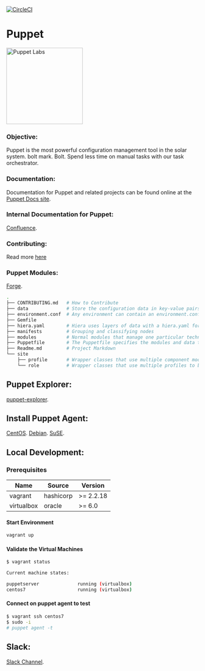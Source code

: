 [![CircleCI](https://circleci.com/gh/dafiti-group/puppet/tree/development.svg?style=svg&circle-token=6d6c914b3a89c17907d9d491515c7e072c4209a5)](https://circleci.com/gh/dafiti-group/puppet/tree/development)

# Puppet
<img src=".images/logo.png" alt="Puppet Labs" width="200"/>

### Objective:  
Puppet is the most powerful configuration management tool in the solar system. bolt mark. Bolt. Spend less time on manual tasks with our task orchestrator.

### Documentation:
Documentation for Puppet and related projects can be found online at the [Puppet Docs site](https://puppet.com/docs).

### Internal Documentation for Puppet:
[Confluence](https://dafiti.jira.com/wiki/spaces/DFINFRA/pages/546111518/Puppet).

### Contributing:
Read more [here](./CONTRIBUTING.md) 

### Puppet Modules:
[Forge](https://forge.puppet.com/).

```bash
.
├── CONTRIBUTING.md   # How to Contribute 
├── data              # Store the configuration data in key-value pairs
├── environment.conf  # Any environment can contain an environment.conf file.
├── Gemfile
├── hiera.yaml        # Hiera uses layers of data with a hiera.yaml for each layer.
├── manifests         # Grouping and classifying nodes
├── modules           # Normal modules that manage one particular technology, for example puppetlabs/apache.
├── Puppetfile        # The Puppetfile specifies the modules and data that you want in each environment.
├── Readme.md         # Project Markdown
└── site
    ├── profile       # Wrapper classes that use multiple component modules to configure a layered technology stack.
    └── role          # Wrapper classes that use multiple profiles to build a complete system configuration.

```


Puppet Explorer:
-------------
[puppet-explorer](https://puppet-explorer.dafiti.io/).

Install Puppet Agent:
-------------
[CentOS](https://dafiti.jira.com/wiki/spaces/DFINFRA/pages/808616044/CentOS).
[Debian](https://dafiti.jira.com/wiki/spaces/DFINFRA/pages/808550489/Debian).
[SuSE](https://dafiti.jira.com/wiki/spaces/DFINFRA/pages/808616079/SuSE).


Local Development:
-------------
### Prerequisites
| Name | Source | Version |
|------|--------|---------|
| vagrant | hashicorp | >= 2.2.18 |
| virtualbox | oracle | >= 6.0 |

#### Start Environment
```bash
vagrant up
```

#### Validate the Virtual Machines
```bash
$ vagrant status

Current machine states:

puppetserver              running (virtualbox)
centos7                   running (virtualbox)

```

#### Connect on puppet agent to test
```bash
$ vagrant ssh centos7
$ sudo -i
# puppet agent -t 
```

Slack:
-------------
[Slack Channel](https://dafiti-tech.slack.com/archives/C02B1H64AG5).
